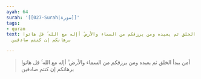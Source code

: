 ```yaml
---
ayah: 64
surah: '[[027-Surah|سورة]]'
tags:
- quran
text: أمن يبدأ الخلق ثم يعيده ومن يرزقكم من السماء والأرض ۗ أإله مع الله ۚ قل هاتوا
  برهانكم إن كنتم صادقين

---
```

> أمن يبدأ الخلق ثم يعيده ومن يرزقكم من السماء والأرض ۗ أإله مع الله ۚ قل هاتوا برهانكم إن كنتم صادقين
